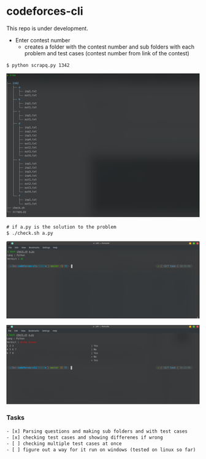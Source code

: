# codeforces-cli
This repo is under development.

- Enter contest number
    - creates a folder with the contest number and sub folders with each problem and test cases
       (contest number from link of the contest)
```
$ python scrapq.py 1342
``` 
![directories](/images/tree.png)
```
# if a.py is the solution to the problem
$ ./check.sh a.py
```
![correct solution](/images/ac.png)

![wrong answer](/images/wrong.png)

### Tasks
    - [x] Parsing questions and making sub folders and with test cases
    - [x] checking test cases and showing differenes if wrong 
    - [ ] checking multiple test cases at once
    - [ ] figure out a way for it run on windows (tested on linux so far)

